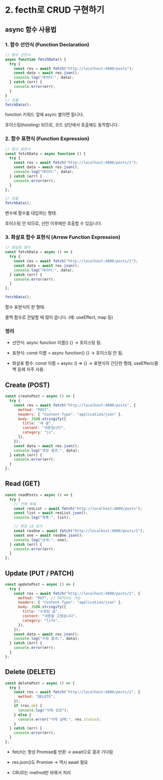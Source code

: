 # 2. fecth로 CRUD 구현하기

## async 함수 사용법

### 1. 함수 선언식 (Function Declaration)

```js
// 함수 선언식
async function fetchData() {
  try {
    const res = await fetch("http://localhost:4000/posts");
    const data = await res.json();
    console.log("데이터:", data);
  } catch (err) {
    console.error(err);
  }
}
// 호출
fetchData();
```

function 키워드 앞에 async 붙이면 됩니다.

호이스팅(hoisting) 되므로, 코드 상단에서 호출해도 동작합니다.

### 2. 함수 표현식 (Function Expression)

```js
// 함수 표현식
const fetchData = async function () {
  try {
    const res = await fetch("http://localhost:4000/posts/1");
    const data = await res.json();
    console.log("데이터:", data);
  } catch (err) {
    console.error(err);
  }
};

// 호출
fetchData();
```

변수에 함수를 대입하는 형태.

호이스팅 안 되므로, 선언 이후에만 호출할 수 있습니다.

### 3. 화살표 함수 표현식 (Arrow Function Expression)

```js
// 화살표 함수
const fetchData = async () => {
  try {
    const res = await fetch("http://localhost:4000/posts/2");
    const data = await res.json();
    console.log("데이터:", data);
  } catch (err) {
    console.error(err);
  }
};

fetchData();
```

함수 표현식의 한 형태.

콜백 함수로 전달할 때 많이 씁니다. (예: useEffect, map 등)

### 정리

- 선언식: async function 이름() {} → 호이스팅 됨.

- 표현식: const 이름 = async function() {} → 호이스팅 안 됨.

- 화살표 함수: const 이름 = async () => {} → 표현식의 간단한 형태, useEffect/콜백 등에 자주 사용.

## Create (POST)

```js
const createPost = async () => {
  try {
    const res = await fetch("http://localhost:4000/posts", {
      method: "POST",
      headers: { "Content-Type": "application/json" },
      body: JSON.stringify({
        title: "새 글",
        content: "내용입니다",
        category: "js",
      }),
    });
    const data = await res.json();
    console.log("생성 결과:", data);
  } catch (err) {
    console.error(err);
  }
};
```

## Read (GET)

```js
const readPosts = async () => {
  try {
    // 전체 목록
    const resList = await fetch("http://localhost:4000/posts");
    const list = await resList.json();
    console.log("목록:", list);

    // 특정 id 읽기
    const resOne = await fetch("http://localhost:4000/posts/1");
    const one = await resOne.json();
    console.log("상세:", one);
  } catch (err) {
    console.error(err);
  }
};
```

## Update (PUT / PATCH)

```js
const updatePost = async () => {
  try {
    const res = await fetch("http://localhost:4000/posts/1", {
      method: "PUT", // PATCH도 가능
      headers: { "Content-Type": "application/json" },
      body: JSON.stringify({
        title: "수정된 글",
        content: "내용을 고쳤습니다",
        category: "life",
      }),
    });
    const data = await res.json();
    console.log("수정 결과:", data);
  } catch (err) {
    console.error(err);
  }
};
```

## Delete (DELETE)

```js
const deletePost = async () => {
  try {
    const res = await fetch("http://localhost:4000/posts/1", {
      method: "DELETE",
    });
    if (res.ok) {
      console.log("삭제 성공");
    } else {
      console.error("삭제 실패:", res.status);
    }
  } catch (err) {
    console.error(err);
  }
};
```

- fetch는 항상 Promise를 반환 → await으로 결과 기다림

- res.json()도 Promise → 역시 await 필요

- CRUD는 method만 바꿔서 처리
